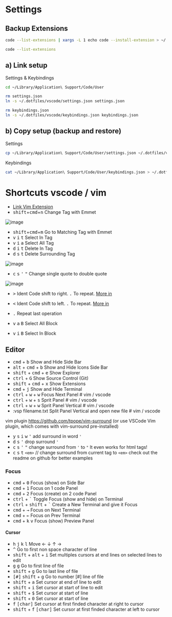 # Settings


## Backup Extensions
```bash
code --list-extensions | xargs -L 1 echo code --install-extension > ~/.dotfiles/vscode/vscode-extensions.txt
```

```bash
code --list-extensions
```

## a) Link setup

Settings & Keybindings
```bash
cd ~/Library/Application\ Support/Code/User

rm settings.json
ln -s ~/.dotfiles/vscode/settings.json settings.json

rm keybindings.json
ln -s ~/.dotfiles/vscode/keybindings.json keybindings.json
```

## b) Copy setup (backup and restore)

Settings

```bash
cp ~/Library/Application\ Support/Code/User/settings.json ~/.dotfiles/vscode
```

Keybindings
```bash
cat ~/Library/Application\ Support/Code/User/keybindings.json > ~/.dotfiles/vscode/keybindings.json
```

# Shortcuts vscode / vim
- [Link Vim Extension](https://marketplace.visualstudio.com/items?itemName=vscodevim.vim)
- <kbd>shift</kbd>+<kbd>cmd</kbd>+<kbd>n</kbd> Change Tag with Emmet

![image](https://res.cloudinary.com/practicaldev/image/fetch/s--XSlzO9Lm--/c_limit%2Cf_auto%2Cfl_progressive%2Cq_66%2Cw_880/https://cdn.hashnode.com/res/hashnode/image/upload/v1562235200819/Dpi0XgmSj.gif)

- <kbd>shift</kbd>+<kbd>cmd</kbd>+<kbd>m</kbd> Go to Matching Tag with Emmet
- <kbd>v</kbd> <kbd>i</kbd> <kbd>t</kbd> Select In Tag
- <kbd>v</kbd> <kbd>i</kbd> <kbd>a</kbd> Select All Tag
- <kbd>d</kbd> <kbd>i</kbd> <kbd>t</kbd> Delete In Tag
- <kbd>d</kbd> <kbd>s</kbd> <kbd>t</kbd> Delete Surrounding Tag

![image](https://res.cloudinary.com/practicaldev/image/fetch/s--AT6vuMxK--/c_limit%2Cf_auto%2Cfl_progressive%2Cq_66%2Cw_880/https://cdn.hashnode.com/res/hashnode/image/upload/v1561899815957/rY6Rk-Qp8.gif)

- <kbd>c</kbd> <kbd>s</kbd> <kbd>'</kbd> <kbd>"</kbd> Change single quote to double quote

![image](https://res.cloudinary.com/practicaldev/image/fetch/s--wYmgeX93--/c_limit%2Cf_auto%2Cfl_progressive%2Cq_66%2Cw_880/https://cdn.hashnode.com/res/hashnode/image/upload/v1561905097925/PfR687VHY.gif)

- <kbd>></kbd> Ident Code shift to right. <kbd>.</kbd> To repeat. [More in](https://vim.fandom.com/wiki/Shifting_blocks_visually)
- <kbd><</kbd> Ident Code shift to left. <kbd>.</kbd> To repeat. [More in](https://vim.fandom.com/wiki/Shifting_blocks_visually)
- <kbd>.</kbd> Repeat last operation

- <kbd>v</kbd> <kbd>a</kbd> <kbd>B</kbd> Select All Block
- <kbd>v</kbd> <kbd>i</kbd> <kbd>B</kbd> Select In Block


## Editor
- <kbd>cmd</kbd> + <kbd>b</kbd> Show and Hide Side Bar
- <kbd>alt</kbd> + <kbd>cmd</kbd> + <kbd>b</kbd> Show and Hide Icons Side Bar
- <kbd>shift</kbd> + <kbd>cmd</kbd> + <kbd>e</kbd> Show Explorer
- <kbd>ctrl</kbd> + <kbd>G</kbd> Show Source Control (Git)
- <kbd>shift</kbd> + <kbd>cmd</kbd> + <kbd>x</kbd> Show Extensions
- <kbd>cmd</kbd> + <kbd>j</kbd> Show and Hide Terminal
- <kbd>ctrl</kbd> + <kbd>w</kbd> + <kbd>w</kbd> Focus Next Panel # vim / vscode
- <kbd>ctrl</kbd> + <kbd>w</kbd> + <kbd>s</kbd> Sprit Panel # vim / vscode
- <kbd>ctrl</kbd> + <kbd>w</kbd> + <kbd>w</kbd> Sprit Panel Vertical # vim / vscode
- :vsp filename.txt Split Panel Vertical and open new file # vim / vscode


vim plugin https://github.com/tpope/vim-surround (or use VSCode Vim plugin, which comes with vim-surround pre-installed)

- <kbd>y</kbd> <kbd>s</kbd> <kbd>i</kbd> <kbd>w</kbd> <kbd>'</kbd> add surround in word `'`
- <kbd>d</kbd> <kbd>s</kbd> <kbd>'</kbd> drop surround `'`
- <kbd>c</kbd> <kbd>s</kbd> <kbd>'</kbd> <kbd>"</kbd> change surround from `'` to `"`
It even works for html tags!
- <kbd>c</kbd> <kbd>s</kbd> <kbd>t</kbd> `<em>` // change surround from current tag to `<em>`
check out the readme on github for better examples

### Focus
- <kbd>cmd</kbd> + <kbd>0</kbd> Focus (show) on Side Bar
- <kbd>cmd</kbd> + <kbd>1</kbd> Focus on 1 code Panel
- <kbd>cmd</kbd> + <kbd>2</kbd> Focus (create) on 2 code Panel
- <kbd>ctrl</kbd> + <kbd>`</kbd> Toggle Focus (show and hide) on Terminal
- <kbd>ctrl</kbd> + <kbd>shift</kbd> + <kbd>`</kbd> Create a New Terminal and give it Focus
- <kbd>cmd</kbd> + <kbd>→</kbd> Focus on Next Terminal
- <kbd>cmd</kbd> + <kbd>←</kbd> Focus on Prev Terminal
- <kbd>cmd</kbd> + <kbd>k</kbd> <kbd>v</kbd> Focus (show) Preview Panel

#### Cursor
- <kbd>h</kbd> <kbd>j</kbd> <kbd>k</kbd> <kbd>l</kbd> Move ← ↓ ↑ →
- <kbd>^</kbd> Go to first non space character of line
- <kbd>shift</kbd> + <kbd>alt</kbd> + <kbd>i</kbd> Set multiples cursors at end lines on selected lines to edit
- <kbd>g</kbd> <kbd>g</kbd> Go to first line of file
- <kbd>shift</kbd> + <kbd>g</kbd> Go to last line of file
- <kbd>[#]</kbd> <kbd>shift</kbd> + <kbd>g</kbd> Go to number [#] line of file
- <kbd>shift</kbd> + <kbd>a</kbd> Set cursor at end of line to edit
- <kbd>shift</kbd> + <kbd>i</kbd> Set cursor at start of line to edit
- <kbd>shift</kbd> + <kbd>$</kbd> Set cursor at start of line
- <kbd>shift</kbd> + <kbd>0</kbd> Set cursor at start of line
- <kbd>f</kbd> <kbd>[char]</kbd> Set cursor at first finded character at right to cursor
- <kbd>shift</kbd> + <kbd>f</kbd> <kbd>[char]</kbd> Set cursor at first finded character at left to cursor

